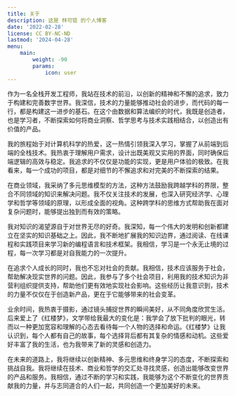 ```yaml
---
title: 关于
description: 这是 林可锟 的个人博客
date: '2022-02-28'
license: CC BY-NC-ND
lastmod: '2024-04-28'
menu:
    main: 
        weight: -90
        params:
            icon: user
---
```


作为一名全栈开发工程师，我站在技术的前沿，以创新的精神和不懈的追求，致力于构建和完善数字世界。我深信，技术的力量能够推动社会的进步，而代码的每一行，都是构建这一进步的基石。在这个由数据和算法编织的时代，我既是创造者，也是学习者，不断探索如何将商业洞察、哲学思考与技术实践相结合，以创造出有价值的产品。

我的旅程始于对计算机科学的热爱，这一热情引领我深入学习，掌握了从前端到后端的全栈技术。我热衷于理解用户需求，设计出既美观又实用的界面，同时确保后端逻辑的高效与稳定。我追求的不仅仅是功能的实现，更是用户体验的极致。在我看来，每一个成功的项目，都是对细节的不懈追求和对完美的不断探索的结果。

在商业领域，我采纳了多元思维模型的方法，这种方法鼓励我跨越学科的界限，整合不同领域的知识来解决问题。我不仅关注技术的发展，也深入研究经济学、心理学和哲学等领域的原理，以形成全面的视角。这种跨学科的思维方式帮助我在面对复杂问题时，能够提出独到而有效的策略。

我对知识的渴望源自于对世界无尽的好奇。我深知，每一个伟大的发明和创新都建立在坚实的知识基础之上。因此，我不断地扩展我的知识边界，通过阅读、在线课程和实践项目来学习新的编程语言和技术框架。我相信，学习是一个永无止境的过程，每一次学习都是对自我能力的一次提升。

在追求个人成长的同时，我也不忘对社会的贡献。我相信，技术应该服务于社会，帮助解决现实世界的问题。因此，我参与了多个社会项目，利用我的技术知识为非营利组织提供支持，帮助他们更有效地实现社会影响。这些经历让我意识到，技术的力量不仅仅在于创造新产品，更在于它能够带来的社会变革。

业余时间，我热衷于摄影，通过镜头捕捉世界的瞬间美好，从不同角度欣赏生活。后来爱上了《红楼梦》，文学带给我最大的变化是：我学会了放下批判的眼光，转而以一种更加宽容和理解的心态去看待每一个人物的选择和命运。《红楼梦》让我认识到，每个人都有自己的故事，每个选择背后都有其复杂的情感和动机。这些爱好丰富了我的生活，也为我带来了新的灵感和创造力。

在未来的道路上，我将继续以创新精神、多元思维和终身学习的态度，不断探索和挑战自我。我将继续在技术、商业和哲学的交汇处寻找灵感，创造出能够改变世界的产品和服务。我相信，通过不断的学习和实践，我能够为这个不断变化的世界贡献我的力量，并与志同道合的人们一起，共同创造一个更加美好的未来。
